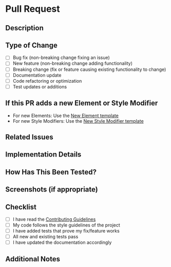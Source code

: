 # Pull Request

## Description
<!-- Provide a brief, concise description of the changes introduced by this PR -->

## Type of Change
<!-- Mark the appropriate option with an "x" (e.g., "[x]") -->
- [ ] Bug fix (non-breaking change fixing an issue)
- [ ] New feature (non-breaking change adding functionality)
- [ ] Breaking change (fix or feature causing existing functionality to change)
- [ ] Documentation update
- [ ] Code refactoring or optimization
- [ ] Test updates or additions

## If this PR adds a new Element or Style Modifier
<!-- If applicable, please use one of the specialized templates instead -->
- For new Elements: Use the [New Element template](PULL_REQUEST_TEMPLATE/new_element.md)
- For new Style Modifiers: Use the [New Style Modifier template](PULL_REQUEST_TEMPLATE/new_style_modifier.md)

## Related Issues
<!-- Reference any related issues (e.g., "Closes #123", "Related to #456") -->

## Implementation Details
<!-- Provide a high-level overview of the implementation details -->

## How Has This Been Tested?
<!-- Describe the tests you've added or run to verify your changes -->

## Screenshots (if appropriate)
<!-- Add screenshots to help explain your changes -->

## Checklist
- [ ] I have read the [Contributing Guidelines](../CONTRIBUTING.md)
- [ ] My code follows the style guidelines of the project
- [ ] I have added tests that prove my fix/feature works
- [ ] All new and existing tests pass
- [ ] I have updated the documentation accordingly

## Additional Notes
<!-- Add any other context about the PR here -->
